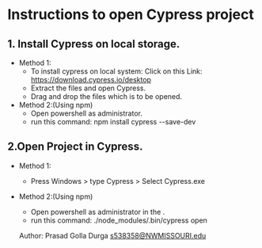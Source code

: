 # Instructions to open Cypress project
## 1. Install Cypress on local storage.
* Method 1:
  * To install cypress on local system: Click on this Link: https://download.cypress.io/desktop 
  * Extract the files and open Cypress.
  * Drag and drop the files which is to be opened.
* Method 2:(Using npm)
  * Open powershell as administrator.
  * run this command: npm install cypress --save-dev
  
  
  
## 2.Open Project in Cypress.
* Method 1:
  * Press Windows > type Cypress > Select Cypress.exe
* Method 2:(Using npm)
  * Open powershell as administrator in the .
  * run this command: ./node_modules/.bin/cypress open
  
  
  
  Author: Prasad Golla Durga <s538358@NWMISSOURI.edu>
  
  
  
  
